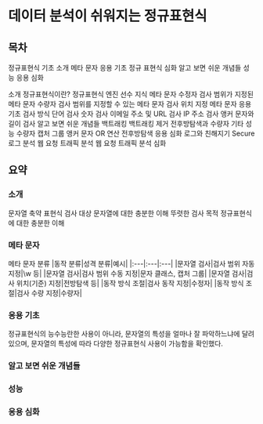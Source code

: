 # 데이터 분석이 쉬워지는 정규표현식

## 목차

정규표현식 기초
    소개
    메타 문자
    응용 기초
정규 표현식 심화
    알고 보면 쉬운 개념들
    성능
    응용 심화

소개
    정규표현식이란?
    정규표현식 엔진
    선수 지식
메타 문자
    수정자
    검사 범위가 지정된 메타 문자
    수량자
    검사 범위를 지정할 수 있는 메타 문자
    검사 위치 지정 메타 문자
응용 기초
    검사 방식
    단어 검사
    숫자 검사
    이메일 주소 및 URL 검사
    IP 주소 검사
    앵커 문자와 길이 검사
알고 보면 쉬운 개념들
    백트래킹
    백트래킹 제거
    전후방탐색과 수량자
    기타
성능
    수량자
    캡처 그룹
    앵커 문자
    OR 연산
    전후방탐색
응용 심화
    로그와 친해지기
    Secure 로그 분석
    웹 요청 트래픽 분석
    웹 요청 트래픽 분석 심화

## 요약

### 소개

문자열 축약 표현식
검사 대상 문자열에 대한 충분한 이해
뚜렷한 검사 목적
정규표현식에 대한 충분한 이해

### 메타 문자

메타 문자 분류
|동작 분류|성격 분류|예시|
|:---|:---|:---|
|문자열 검사|검사 범위 자동 지정|\w 등|
|문자열 검사|검사 범위 수동 지정|문자 클래스, 캡처 그룹|
|문자열 검사|검사 위치(기준) 지정|전방탐색 등|
|동작 방식 조절|검사 동작 지정|수정자|
|동작 방식 조절|검사 수량 지정|수량자|

### 응용 기초

정규표현식의 능수능란한 사용이 아니라,
문자열의 특성을 얼마나 잘 파악하느냐에 달려있으며,
문자열의 특성에 따라 다양한 정규표현식 사용이 가능함을 확인했다.

### 알고 보면 쉬운 개념들
### 성능
### 응용 심화
